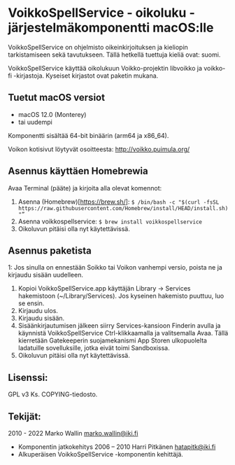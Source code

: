 # VoikkoSpellService - oikoluku -järjestelmäkomponentti macOS:lle

VoikkoSpellService on ohjelmisto oikeinkirjoituksen ja kieliopin tarkistamiseen sekä tavutukseen. Tällä hetkellä tuettuja kieliä ovat: suomi.

VoikkoSpellService käyttää oikolukuun Voikko-projektin libvoikko ja voikko-fi -kirjastoja. Kyseiset kirjastot ovat paketin mukana.

## Tuetut macOS versiot

- macOS 12.0 (Monterey)
- tai uudempi

Komponentti sisältää 64-bit binäärin (arm64 ja x86_64).

Voikon kotisivut löytyvät osoitteesta: http://voikko.puimula.org/

## Asennus käyttäen Homebrewia

Avaa Terminal (pääte) ja kirjoita alla olevat komennot:

1. Asenna (Homebrew)[https://brew.sh/]: `$ /bin/bash -c "$(curl -fsSL https://raw.githubusercontent.com/Homebrew/install/HEAD/install.sh)"”`
1. Asenna voikkospellservice: `$ brew install voikkospellservice`
1. Oikoluvun pitäisi olla nyt käytettävissä.

## Asennus paketista

1: Jos sinulla on ennestään Soikko tai Voikon vanhempi versio, poista ne ja kirjaudu sisään uudelleen.
1. Kopioi VoikkoSpellService.app käyttäjän Library -> Services hakemistoon (~/Library/Services). Jos kyseinen hakemisto puuttuu, luo se ensin.
2. Kirjaudu ulos.
3. Kirjaudu sisään.
4. Sisäänkirjautumisen jälkeen siirry Services-kansioon Finderin avulla ja käynnistä VoikkoSpellService Ctrl-klikkaamalla ja valitsemalla Avaa. Tällä kierretään Gatekeeperin suojamekanismi App Storen ulkopuolelta ladatuille sovelluksille, jotka eivät toimi Sandboxissa.
5. Oikoluvun pitäisi olla nyt käytettävissä.

## Lisenssi:

GPL v3
Ks. COPYING-tiedosto.

## Tekijät:

2010 - 2022 Marko Wallin <marko.wallin@iki.fi>
* Komponentin jatkokehitys
2006 – 2010 Harri Pitkänen <hatapitk@iki.fi>
* Alkuperäisen VoikkoSpellService -komponentin kehittäjä.
